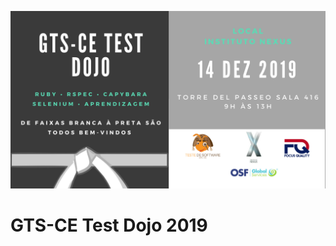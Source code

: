 ![GTS-CE Test Dojo 2019](https://raw.githubusercontent.com/gtsce/test-dojo-2019/master/_files/gts-ce-banner-sympla.png)

# GTS-CE Test Dojo 2019



